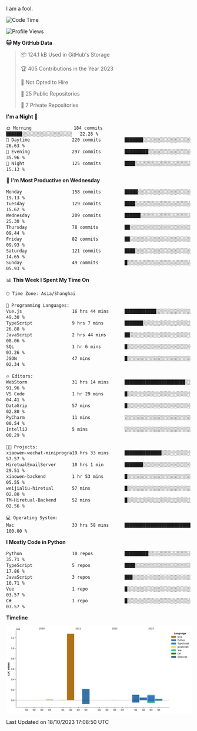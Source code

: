 I am a fool.

<!--START_SECTION:waka-->
![Code Time](http://img.shields.io/badge/Code%20Time-798%20hrs%2050%20mins-blue)

![Profile Views](http://img.shields.io/badge/Profile%20Views-0-blue)

**🐱 My GitHub Data** 

> 📦 124.1 kB Used in GitHub's Storage 
 > 
> 🏆 405 Contributions in the Year 2023
 > 
> 🚫 Not Opted to Hire
 > 
> 📜 25 Public Repositories 
 > 
> 🔑 7 Private Repositories 
 > 
**I'm a Night 🦉** 

```text
🌞 Morning                184 commits         ██████░░░░░░░░░░░░░░░░░░░   22.28 % 
🌆 Daytime                220 commits         ███████░░░░░░░░░░░░░░░░░░   26.63 % 
🌃 Evening                297 commits         █████████░░░░░░░░░░░░░░░░   35.96 % 
🌙 Night                  125 commits         ████░░░░░░░░░░░░░░░░░░░░░   15.13 % 
```
📅 **I'm Most Productive on Wednesday** 

```text
Monday                   158 commits         █████░░░░░░░░░░░░░░░░░░░░   19.13 % 
Tuesday                  129 commits         ████░░░░░░░░░░░░░░░░░░░░░   15.62 % 
Wednesday                209 commits         ██████░░░░░░░░░░░░░░░░░░░   25.30 % 
Thursday                 78 commits          ██░░░░░░░░░░░░░░░░░░░░░░░   09.44 % 
Friday                   82 commits          ██░░░░░░░░░░░░░░░░░░░░░░░   09.93 % 
Saturday                 121 commits         ████░░░░░░░░░░░░░░░░░░░░░   14.65 % 
Sunday                   49 commits          █░░░░░░░░░░░░░░░░░░░░░░░░   05.93 % 
```


📊 **This Week I Spent My Time On** 

```text
🕑︎ Time Zone: Asia/Shanghai

💬 Programming Languages: 
Vue.js                   16 hrs 44 mins      ████████████░░░░░░░░░░░░░   49.30 % 
TypeScript               9 hrs 7 mins        ███████░░░░░░░░░░░░░░░░░░   26.88 % 
JavaScript               2 hrs 44 mins       ██░░░░░░░░░░░░░░░░░░░░░░░   08.06 % 
SQL                      1 hr 6 mins         █░░░░░░░░░░░░░░░░░░░░░░░░   03.26 % 
JSON                     47 mins             █░░░░░░░░░░░░░░░░░░░░░░░░   02.34 % 

🔥 Editors: 
WebStorm                 31 hrs 14 mins      ███████████████████████░░   91.96 % 
VS Code                  1 hr 29 mins        █░░░░░░░░░░░░░░░░░░░░░░░░   04.41 % 
DataGrip                 57 mins             █░░░░░░░░░░░░░░░░░░░░░░░░   02.80 % 
PyCharm                  11 mins             ░░░░░░░░░░░░░░░░░░░░░░░░░   00.54 % 
IntelliJ                 5 mins              ░░░░░░░░░░░░░░░░░░░░░░░░░   00.29 % 

🐱‍💻 Projects: 
xiaowen-wechat-miniprogra19 hrs 33 mins      ██████████████░░░░░░░░░░░   57.57 % 
HiretualEmailServer      10 hrs 1 min        ███████░░░░░░░░░░░░░░░░░░   29.51 % 
xiaowen-backend          1 hr 53 mins        █░░░░░░░░░░░░░░░░░░░░░░░░   05.55 % 
weijialiu-hiretual       57 mins             █░░░░░░░░░░░░░░░░░░░░░░░░   02.80 % 
TM-Hiretual-Backend      52 mins             █░░░░░░░░░░░░░░░░░░░░░░░░   02.56 % 

💻 Operating System: 
Mac                      33 hrs 58 mins      █████████████████████████   100.00 % 
```

**I Mostly Code in Python** 

```text
Python                   10 repos            █████████░░░░░░░░░░░░░░░░   35.71 % 
TypeScript               5 repos             ████░░░░░░░░░░░░░░░░░░░░░   17.86 % 
JavaScript               3 repos             ███░░░░░░░░░░░░░░░░░░░░░░   10.71 % 
Vue                      1 repo              █░░░░░░░░░░░░░░░░░░░░░░░░   03.57 % 
C#                       1 repo              █░░░░░░░░░░░░░░░░░░░░░░░░   03.57 % 
```



**Timeline**

![Lines of Code chart](https://raw.githubusercontent.com/VeejaLiu/VeejaLiu/master/assets/bar_graph.png)


 Last Updated on 18/10/2023 17:08:50 UTC
<!--END_SECTION:waka-->
